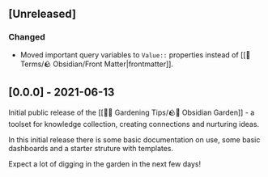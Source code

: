 ## [Unreleased]

### Changed
- Moved important query variables to `Value::` properties instead of [[📇 Terms/🪨 Obsidian/Front Matter|frontmatter]].

## [0.0.0] - 2021-06-13

Initial public release of the [[👩‍🌾 Gardening Tips/🪨🌳 Obsidian Garden]] - a toolset for knowledge collection, creating connections and nurturing ideas.

In this initial release there is some basic documentation on use, some basic dashboards and a starter struture with templates.

Expect a lot of digging in the garden in the next few days!